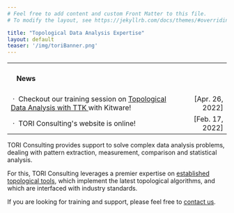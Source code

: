 ```yaml
---
# Feel free to add content and custom Front Matter to this file.
# To modify the layout, see https://jekyllrb.com/docs/themes/#overriding-theme-defaults

title: "Topological Data Analysis Expertise"
layout: default
teaser: '/img/toriBanner.png'
---
```


<div class="news">
<table width="100%" align="center">

<tr><td>
<h4>&nbsp;&nbsp;&nbsp;News</h4></td>
<td align="right"></td>
</tr>
<tr>
<td>
                &nbsp;&middot;&nbsp;
                Checkout our training session on 
                <a target="new" href="https://www.kitware.eu/topological-data-analysis-with-ttk-training/">
                Topological Data Analysis with TTK
                </a> with Kitware!
                </td>
                <td align="right">
                [Apr. 26, 2022]
                </td>
                </tr>
<tr>
<td>
                &nbsp;&middot;&nbsp;
                TORI Consulting's website is online!
                </td>
                <td align="right">
                [Feb. 17, 2022]
                </td>
                </tr>
              </table>
</div>

TORI Consulting provides support to solve complex data analysis problems, dealing with pattern extraction, measurement, comparison and statistical analysis.

For this, TORI Consulting leverages a premier expertise on <a href="http://topology-tool-kit.github.io/" target="new">established topological tools</a>, which implement the latest topological algorithms, and which are
interfaced with industry standards.

If you are looking for training and support,
please feel free to [contact us](mailto:tori-consulting@googlegroups.com).
